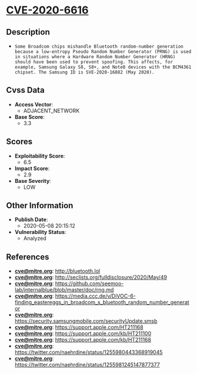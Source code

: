 
# [CVE-2020-6616](http://bluetooth.lol)

## Description

- `Some Broadcom chips mishandle Bluetooth random-number generation because a low-entropy Pseudo Random Number Generator (PRNG) is used in situations where a Hardware Random Number Generator (HRNG) should have been used to prevent spoofing. This affects, for example, Samsung Galaxy S8, S8+, and Note8 devices with the BCM4361 chipset. The Samsung ID is SVE-2020-16882 (May 2020).`

## Cvss Data

- **Access Vector**:
  - ADJACENT_NETWORK
- **Base Score**:
  - 3.3

## Scores

- **Exploitability Score**:
  - 6.5
- **Impact Score**:
  - 2.9
- **Base Severity**:
  - LOW

## Other Information

- **Publish Date**:
  - 2020-05-08 20:15:12
- **Vulnerability Status**:
  - Analyzed

## References

- **cve@mitre.org**: http://bluetooth.lol
- **cve@mitre.org**: http://seclists.org/fulldisclosure/2020/May/49
- **cve@mitre.org**: https://github.com/seemoo-lab/internalblue/blob/master/doc/rng.md
- **cve@mitre.org**: https://media.ccc.de/v/DiVOC-6-finding_eastereggs_in_broadcom_s_bluetooth_random_number_generator
- **cve@mitre.org**: https://security.samsungmobile.com/securityUpdate.smsb
- **cve@mitre.org**: https://support.apple.com/HT211168
- **cve@mitre.org**: https://support.apple.com/kb/HT211100
- **cve@mitre.org**: https://support.apple.com/kb/HT211168
- **cve@mitre.org**: https://twitter.com/naehrdine/status/1255980443368919045
- **cve@mitre.org**: https://twitter.com/naehrdine/status/1255981245147877377
